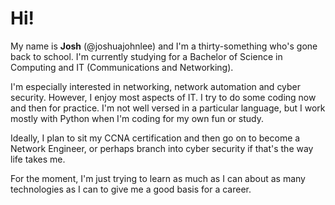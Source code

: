 # Hi!

My name is **Josh** (@joshuajohnlee) and I'm a thirty-something who's gone back to school. I'm currently studying for a Bachelor of Science in Computing and IT (Communications and Networking).

I'm especially interested in networking, network automation and cyber security. However, I enjoy most aspects of IT. I try to do some coding now and then for practice. I'm not well versed in a particular language, but I work mostly with Python when I'm coding for my own fun or study.

Ideally, I plan to sit my CCNA certification and then go on to become a Network Engineer, or perhaps branch into cyber security if that's the way life takes me.

For the moment, I'm just trying to learn as much as I can about as many technologies as I can to give me a good basis for a career.
